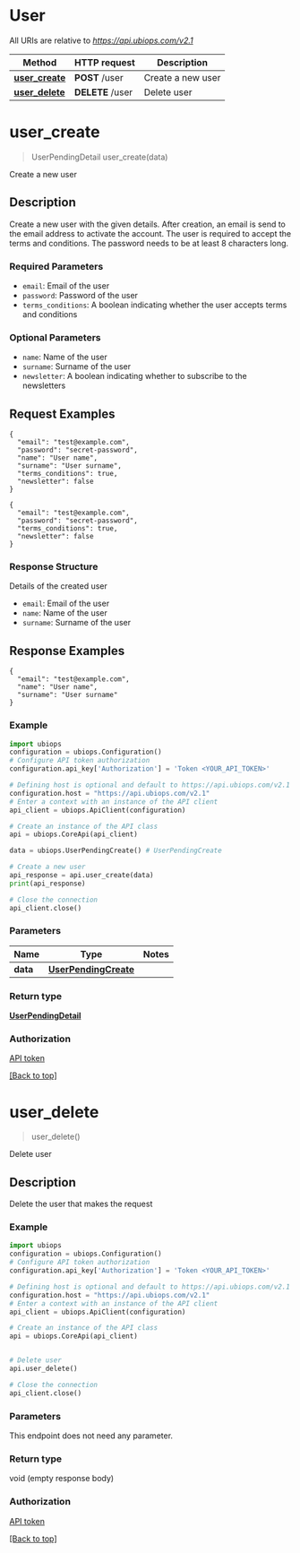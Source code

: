# User

All URIs are relative to *https://api.ubiops.com/v2.1*

Method | HTTP request | Description
------------- | ------------- | -------------
[**user_create**](User.md#user_create) | **POST** /user | Create a new user
[**user_delete**](User.md#user_delete) | **DELETE** /user | Delete user


# **user_create**
> UserPendingDetail user_create(data)

Create a new user

## Description
Create a new user with the given details. After creation, an email is send to the email address to activate the account. The user is required to accept the terms and conditions. The password needs to be at least 8 characters long.

### Required Parameters

- `email`: Email of the user
- `password`: Password of the user
- `terms_conditions`: A boolean indicating whether the user accepts terms and conditions

### Optional Parameters

- `name`: Name of the user
- `surname`: Surname of the user
- `newsletter`: A boolean indicating whether to subscribe to the newsletters

## Request Examples

```
{
  "email": "test@example.com",
  "password": "secret-password",
  "name": "User name",
  "surname": "User surname",
  "terms_conditions": true,
  "newsletter": false
}
```


```
{
  "email": "test@example.com",
  "password": "secret-password",
  "terms_conditions": true,
  "newsletter": false
}
```

### Response Structure
Details of the created user

- `email`: Email of the user
- `name`: Name of the user
- `surname`: Surname of the user

## Response Examples

```
{
  "email": "test@example.com",
  "name": "User name",
  "surname": "User surname"
}
```

### Example

```python
import ubiops
configuration = ubiops.Configuration()
# Configure API token authorization
configuration.api_key['Authorization'] = 'Token <YOUR_API_TOKEN>'

# Defining host is optional and default to https://api.ubiops.com/v2.1
configuration.host = "https://api.ubiops.com/v2.1"
# Enter a context with an instance of the API client
api_client = ubiops.ApiClient(configuration)

# Create an instance of the API class
api = ubiops.CoreApi(api_client)

data = ubiops.UserPendingCreate() # UserPendingCreate 

# Create a new user
api_response = api.user_create(data)
print(api_response)

# Close the connection
api_client.close()
```


### Parameters


Name | Type | Notes
------------- | ------------- | -------------
 **data** | [**UserPendingCreate**](./models/UserPendingCreate.md) | 

### Return type

[**UserPendingDetail**](./models/UserPendingDetail.md)

### Authorization

[API token](https://ubiops.com/docs/organizations/service-users)

[[Back to top]](#)

# **user_delete**
> user_delete()

Delete user

## Description
Delete the user that makes the request

### Example

```python
import ubiops
configuration = ubiops.Configuration()
# Configure API token authorization
configuration.api_key['Authorization'] = 'Token <YOUR_API_TOKEN>'

# Defining host is optional and default to https://api.ubiops.com/v2.1
configuration.host = "https://api.ubiops.com/v2.1"
# Enter a context with an instance of the API client
api_client = ubiops.ApiClient(configuration)

# Create an instance of the API class
api = ubiops.CoreApi(api_client)


# Delete user
api.user_delete()

# Close the connection
api_client.close()
```


### Parameters

This endpoint does not need any parameter.

### Return type

void (empty response body)

### Authorization

[API token](https://ubiops.com/docs/organizations/service-users)

[[Back to top]](#)

